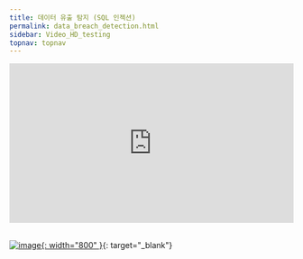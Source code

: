 ```yaml
---
title: 데이터 유출 탐지 (SQL 인젝션)
permalink: data_breach_detection.html
sidebar: Video_HD_testing
topnav: topnav
---
```


<style>.embed-container { position: relative; padding-bottom: 56.25%; height: 0; overflow: hidden; max-width: 100%; } .embed-container iframe, .embed-container object, .embed-container embed { position: absolute; top: 0; left: 0; width: 100%; height: 100%; }</style><div class='embed-container'><iframe src='https://www.youtube.com/embed/Qp-JbyZ_G1k' frameborder='0' allowfullscreen></iframe></div>

<br />

[![image](/docs/images/Video\hacking\databreachdetection/01.png){: width="800" }](/docs/images/Video\hacking\databreachdetection/01.png){: target="_blank"}